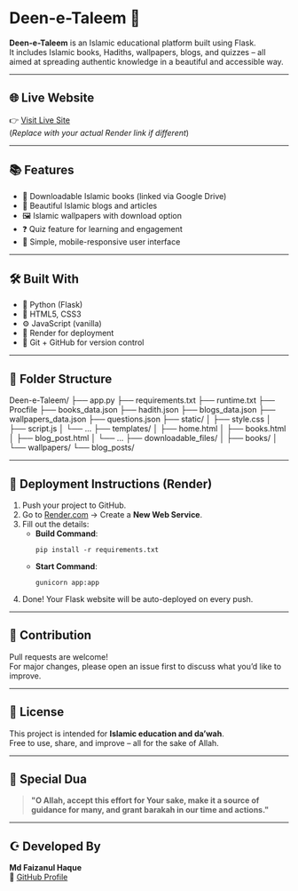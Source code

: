 # Deen-e-Taleem 📘

**Deen-e-Taleem** is an Islamic educational platform built using Flask.  
It includes Islamic books, Hadiths, wallpapers, blogs, and quizzes – all aimed at spreading authentic knowledge in a beautiful and accessible way.

---

## 🌐 Live Website

👉 [Visit Live Site](https://deen-e-taleem.onrender.com)  
(*Replace with your actual Render link if different*)

---

## 📚 Features

- 📘 Downloadable Islamic books (linked via Google Drive)
- 💬 Beautiful Islamic blogs and articles
- 🖼️ Islamic wallpapers with download option
- ❓ Quiz feature for learning and engagement
- 🔎 Simple, mobile-responsive user interface

---

## 🛠️ Built With

- 🐍 Python (Flask)
- 🧾 HTML5, CSS3
- ⚙️ JavaScript (vanilla)
- 🚀 Render for deployment
- 🔁 Git + GitHub for version control

---

## 📁 Folder Structure

Deen-e-Taleem/
├── app.py
├── requirements.txt
├── runtime.txt
├── Procfile
├── books_data.json
├── hadith.json
├── blogs_data.json
├── wallpapers_data.json
├── questions.json
├── static/
│ ├── style.css
│ ├── script.js
│ └── ...
├── templates/
│ ├── home.html
│ ├── books.html
│ ├── blog_post.html
│ └── ...
├── downloadable_files/
│ ├── books/
│ └── wallpapers/
└── blog_posts/


---

## 🚀 Deployment Instructions (Render)

1. Push your project to GitHub.
2. Go to [Render.com](https://render.com/) → Create a **New Web Service**.
3. Fill out the details:
   - **Build Command**:  
     ```
     pip install -r requirements.txt
     ```
   - **Start Command**:  
     ```
     gunicorn app:app
     ```
4. Done! Your Flask website will be auto-deployed on every push.

---

## 🤝 Contribution

Pull requests are welcome!  
For major changes, please open an issue first to discuss what you’d like to improve.

---

## 📜 License

This project is intended for **Islamic education and da’wah**.  
Free to use, share, and improve – all for the sake of Allah.

---

## 🤲 Special Dua

> **"O Allah, accept this effort for Your sake, make it a source of guidance for many, and grant barakah in our time and actions."**

---

## ☪️ Developed By

**Md Faizanul Haque**  
🔗 [GitHub Profile](https://github.com/mfhaque0)
